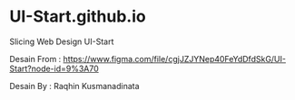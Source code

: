 # UI-Start.github.io
Slicing Web Design UI-Start

Desain From :
https://www.figma.com/file/cgjJZJYNep40FeYdDfdSkG/UI-Start?node-id=9%3A70

Desain By : 
Raqhin Kusmanadinata
